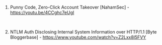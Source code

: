 1. Punny Code, Zero-Click Account Takeover [NahamSec] - https://youtu.be/4CCghc7eUgI
<br>

2. NTLM Auth Disclosing Internal System Information over HTTP/1.1 [Byte Bloggerbase] - https://www.youtube.com/watch?v=Z2Lxx8l5FVY
<br>
